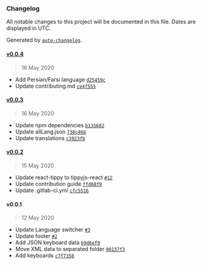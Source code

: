 ### Changelog

All notable changes to this project will be documented in this file. Dates are displayed in UTC.

Generated by [`auto-changelog`](https://github.com/CookPete/auto-changelog).

#### [v0.0.4](https://gitlab.com/zyxneo/typing/compare/v0.0.3...v0.0.4)

> 16 May 2020

- Add Persian/Farsi language [`d25459c`](https://gitlab.com/zyxneo/typing/commit/d25459cb709c556bfb09b1e5d05b4cf418b73134)
- Update contributing.md [`ce4f555`](https://gitlab.com/zyxneo/typing/commit/ce4f555b1de39cfdcb35a3eb6ab59858656b93ca)

#### [v0.0.3](https://gitlab.com/zyxneo/typing/compare/v0.0.2...v0.0.3)

> 16 May 2020

- Update npm dependencies [`b135682`](https://gitlab.com/zyxneo/typing/commit/b135682388c5c18cfb5a77ccb8ae96bf78c4462b)
- Update allLang.json [`738c466`](https://gitlab.com/zyxneo/typing/commit/738c466f8a38054cc68e9482d2cdc774e976332e)
- Update translations [`c3923fb`](https://gitlab.com/zyxneo/typing/commit/c3923fb1add8c694030c2663e30fc462a2ff907a)

#### [v0.0.2](https://gitlab.com/zyxneo/typing/compare/v0.0.1...v0.0.2)

> 15 May 2020

- Update react-tippy to tippyjs-react [`#12`](https://gitlab.com/zyxneo/typing/issues/12)
- Update contribution guide [`ffd68f9`](https://gitlab.com/zyxneo/typing/commit/ffd68f9603895c0c08fbeb978e93708be2cc1e05)
- Update .gitlab-ci.yml [`cfc5516`](https://gitlab.com/zyxneo/typing/commit/cfc55164c37c5f153cb52cd321f026a3aa97c9d1)

#### v0.0.1

> 12 May 2020

- Update Language switcher [`#3`](https://gitlab.com/zyxneo/typing/issues/3)
- Update footer [`#2`](https://gitlab.com/zyxneo/typing/issues/2)
- Add JSON keyboard data [`69d6ef9`](https://gitlab.com/zyxneo/typing/commit/69d6ef9f9348bf6785d5ca74abb653647397523a)
- Move XML data to separated folder [`90137f3`](https://gitlab.com/zyxneo/typing/commit/90137f3a3f3f71aaec1a774de41f219514e82ece)
- Add keyboards [`c7f7358`](https://gitlab.com/zyxneo/typing/commit/c7f7358f9bbec1d7b091572a200e6354be2d6c20)
